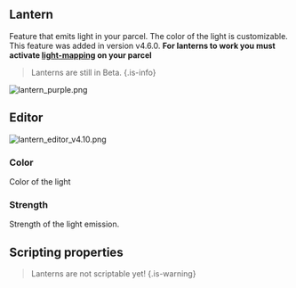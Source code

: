 ## Lantern

Feature that emits light in your parcel. The color of the light is customizable.
This feature was added in version v4.6.0.
**For lanterns to work you must activate [light-mapping](https://wiki.cryptovoxels.com/Parcels/light-map) on your parcel**

> Lanterns are still in Beta.
{.is-info}

![lantern_purple.png](https://wiki.cryptovoxels.com/lantern_purple.png)


## Editor
![lantern_editor_v4.10.png](https://wiki.cryptovoxels.com/lantern_editor_v4.10.png)

### Color

Color of the light

### Strength

Strength of the light emission.

## Scripting properties

> Lanterns are not scriptable yet!
{.is-warning}
